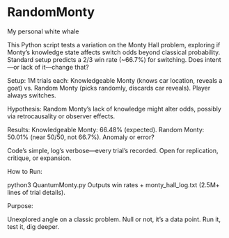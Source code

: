 # RandomMonty
My personal white whale

This Python script tests a variation on the Monty Hall problem, exploring if Monty’s knowledge state affects switch odds beyond classical probability. Standard setup predicts a 2/3 win rate (~66.7%) for switching. Does intent—or lack of it—change that?

Setup: 1M trials each: Knowledgeable Monty (knows car location, reveals a goat) vs. Random Monty (picks randomly, discards car reveals). Player always switches.

Hypothesis: Random Monty’s lack of knowledge might alter odds, possibly via retrocausality or observer effects.

Results: Knowledgeable Monty: 66.48% (expected). Random Monty: 50.01% (near 50/50, not 66.7%). Anomaly or error?

Code’s simple, log’s verbose—every trial’s recorded. Open for replication, critique, or expansion.

How to Run:

python3 QuantumMonty.py
Outputs win rates + monty_hall_log.txt (2.5M+ lines of trial details).

Purpose:

Unexplored angle on a classic problem. Null or not, it’s a data point. Run it, test it, dig deeper.
